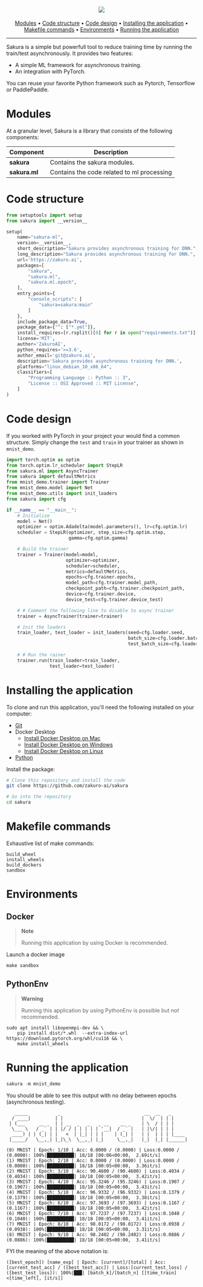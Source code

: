 <h1 align="center">
  <br>
  <img src="https://drive.google.com/uc?id=1Mz2WqXHrwEOjwtWfJVHV7NiRwC_64Shh">
</h1>
<p align="center">
  <a href="#modules">Modules</a> •
  <a href="#code-structure">Code structure</a> •
  <a href="#code-design">Code design</a> •
  <a href="#installing-the-application">Installing the application</a> •
  <a href="#makefile-commands">Makefile commands</a> •
  <a href="#environments">Environments</a> •
  <a href="#running-the-application">Running the application</a>
</p>


--------------------------------------------------------------------------------

Sakura is a simple but powerfull tool to reduce training time by running the train/test asynchronously. It provides two features:
- A simple ML framework for asynchronous training.
- An integration with PyTorch. 


You can reuse your favorite Python framework such as Pytorch, Tensorflow or PaddlePaddle.


# Modules

At a granular level, Sakura is a library that consists of the following components:

| Component | Description |
| ---- | --- |
| **sakura** | Contains the sakura modules. |
| **sakura.ml** | Contains the code related to ml processing |



# Code structure
```python
from setuptools import setup
from sakura import __version__

setup(
    name="sakura-ml",
    version=__version__,
    short_description="Sakura provides asynchronous training for DNN.",
    long_description="Sakura provides asynchronous training for DNN.",
    url='https://zakuro.ai',
    packages=[
        "sakura",
        "sakura.ml",
        "sakura.ml.epoch",
    ],
    entry_points={
        "console_scripts": [
            "sakura=sakura:main"
        ]
    },
    include_package_data=True,
    package_data={"": ["*.yml"]},
    install_requires=[r.rsplit()[0] for r in open("requirements.txt")],
    license='MIT',
    author='ZakuroAI',
    python_requires='>=3.6',
    author_email='git@zakuro.ai',
    description='Sakura provides asynchronous training for DNN.',
    platforms="linux_debian_10_x86_64",
    classifiers=[
        "Programming Language :: Python :: 3",
        "License :: OSI Approved :: MIT License",
    ]
)
```
# Code design
If you worked with PyTorch in your project your would find a common structure. 
Simply change the `test` and `train` in your trainer as shown in `mnist_demo`. 
```python
import torch.optim as optim
from torch.optim.lr_scheduler import StepLR
from sakura.ml import AsyncTrainer
from sakura import defaultMetrics
from mnist_demo.trainer import Trainer
from mnist_demo.model import Net
from mnist_demo.utils import init_loaders
from sakura import cfg

if __name__ == "__main__":
    # Initialize
    model = Net()
    optimizer = optim.Adadelta(model.parameters(), lr=cfg.optim.lr)
    scheduler = StepLR(optimizer, step_size=cfg.optim.step,
                       gamma=cfg.optim.gamma)

    # Build the trainer
    trainer = Trainer(model=model,
                      optimizer=optimizer,
                      scheduler=scheduler,
                      metrics=defaultMetrics,
                      epochs=cfg.trainer.epochs,
                      model_path=cfg.trainer.model_path,
                      checkpoint_path=cfg.trainer.checkpoint_path,
                      device=cfg.trainer.device,
                      device_test=cfg.trainer.device_test)

    # # Comment the following line to disable to async trainer
    trainer = AsyncTrainer(trainer=trainer)

    # Init the loaders
    train_loader, test_loader = init_loaders(seed=cfg.loader.seed,
                                             batch_size=cfg.loader.batch_size,
                                             test_batch_size=cfg.loader.test_batch_size)

    # # Run the rainer
    trainer.run(train_loader=train_loader,
                test_loader=test_loader)
```

# Installing the application
To clone and run this application, you'll need the following installed on your computer:
- [Git](https://git-scm.com)
- Docker Desktop
   - [Install Docker Desktop on Mac](https://docs.docker.com/docker-for-mac/install/)
   - [Install Docker Desktop on Windows](https://docs.docker.com/desktop/install/windows-install/)
   - [Install Docker Desktop on Linux](https://docs.docker.com/desktop/install/linux-install/)
- [Python](https://www.python.org/downloads/)

Install the package:
```bash
# Clone this repository and install the code
git clone https://github.com/zakuro-ai/sakura

# Go into the repository
cd sakura
```

# Makefile commands
Exhaustive list of make commands:
```
build_wheel
install_wheels
build_dockers
sandbox
```
# Environments

## Docker

> **Note**
> 
> Running this application by using Docker is recommended.

Launch a docker image
```
make sandbox
```

## PythonEnv

> **Warning**
> 
> Running this application by using PythonEnv is possible but *not* recommended.
```
sudo apt install libopenmpi-dev && \
    pip install dist/*.whl  --extra-index-url https://download.pytorch.org/whl/cu116 && \
    make install_wheels
```

# Running the application

```python
sakura -m mnist_demo
```
You should be able to see this output with no delay between epochs (asynchronous testing).
```
   _____           _                               __  __   _      
  / ____|         | |                             |  \/  | | |     
 | (___     __ _  | | __  _   _   _ __    __ _    | \  / | | |     
  \___ \   / _` | | |/ / | | | | | '__|  / _` |   | |\/| | | |     
  ____) | | (_| | |   <  | |_| | | |    | (_| |   | |  | | | |____ 
 |_____/   \__,_| |_|\_\  \__,_| |_|     \__,_|   |_|  |_| |______|

(0) MNIST | Epoch: 1/10 | Acc: 0.0000 / (0.0000) | Loss:0.0000 / (0.0000): 100%|██████████| 18/18 [00:06<00:00,  2.69it/s]
(1) MNIST | Epoch: 2/10 | Acc: 0.0000 / (0.0000) | Loss:0.0000 / (0.0000): 100%|██████████| 18/18 [00:05<00:00,  3.36it/s]
(2) MNIST | Epoch: 3/10 | Acc: 90.4600 / (90.4600) | Loss:0.4034 / (0.4034): 100%|██████████| 18/18 [00:05<00:00,  3.42it/s]
(3) MNIST | Epoch: 4/10 | Acc: 95.3246 / (95.3246) | Loss:0.1907 / (0.1907): 100%|██████████| 18/18 [00:05<00:00,  3.43it/s]
(4) MNIST | Epoch: 5/10 | Acc: 96.9332 / (96.9332) | Loss:0.1379 / (0.1379): 100%|██████████| 18/18 [00:05<00:00,  3.38it/s]
(5) MNIST | Epoch: 6/10 | Acc: 97.3693 / (97.3693) | Loss:0.1167 / (0.1167): 100%|██████████| 18/18 [00:05<00:00,  3.42it/s]
(6) MNIST | Epoch: 7/10 | Acc: 97.7237 / (97.7237) | Loss:0.1040 / (0.1040): 100%|██████████| 18/18 [00:05<00:00,  3.41it/s]
(7) MNIST | Epoch: 8/10 | Acc: 98.0172 / (98.0172) | Loss:0.0938 / (0.0938): 100%|██████████| 18/18 [00:05<00:00,  3.31it/s]
(8) MNIST | Epoch: 9/10 | Acc: 98.2402 / (98.2402) | Loss:0.0886 / (0.0886): 100%|██████████| 18/18 [00:05<00:00,  3.41it/s]
```

FYI the meaning of the above notation is:
```
([best_epoch]) [name_exp] | Epoch: [current]/[total] | Acc: [current_test_acc] / ([best_test_acc]) | Loss:[current_test_loss] / ([best_test_loss]): 100%|███| [batch_k]/[batch_n] [[time_train]<[time_left], [it/s]]
```